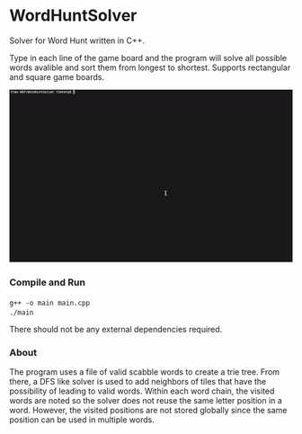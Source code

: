 # WordHuntSolver
Solver for Word Hunt written in C++. 

Type in each line of the game board and the program will solve all possible words avalible and sort them from longest to shortest. Supports rectangular and square game boards. 

![](https://github.com/timroty/WordHuntSolver/blob/main/ezgif-1-5f7566c0c6.gif)

### Compile and Run
```g++ -o main main.cpp ```  
``` ./main ```

There should not be any external dependencies required.

### About

The program uses a file of valid scabble words to create a trie tree. From there, a DFS like solver is used to add neighbors of tiles that have the possibility of leading to valid words. Within each word chain, the visited words are noted so the solver does not reuse the same letter position in a word. However, the visited positions are not stored globally since the same position can be used in  multiple words. 
